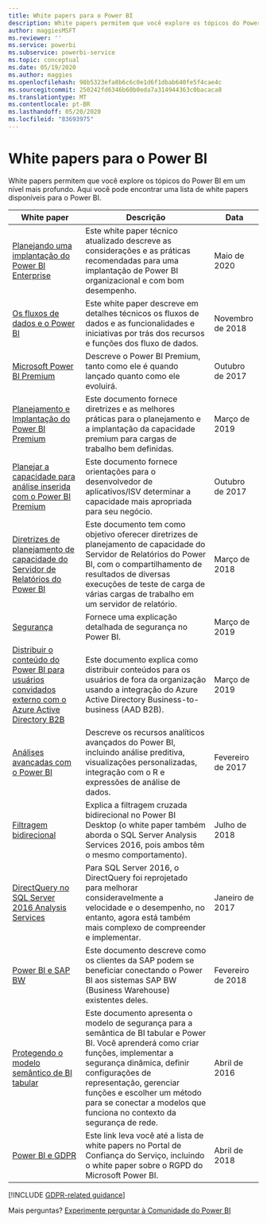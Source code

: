 ```yaml
---
title: White papers para o Power BI
description: White papers permitem que você explore os tópicos do Power BI em um nível mais profundo.
author: maggiesMSFT
ms.reviewer: ''
ms.service: powerbi
ms.subservice: powerbi-service
ms.topic: conceptual
ms.date: 05/19/2020
ms.author: maggies
ms.openlocfilehash: 98b5323efa8b6c6c0e1d6f1dbab640fe5f4cae4c
ms.sourcegitcommit: 250242fd6346b60b0eda7a314944363c0bacaca8
ms.translationtype: MT
ms.contentlocale: pt-BR
ms.lasthandoff: 05/20/2020
ms.locfileid: "83693975"
---
```

# <a name="whitepapers-for-power-bi"></a>White papers para o Power BI

White papers permitem que você explore os tópicos do Power BI em um nível mais profundo. Aqui você pode encontrar uma lista de white papers disponíveis para o Power BI.

| White paper | Descrição | Data |
| --- | --- | --- |
| [Planejando uma implantação do Power BI Enterprise](https://aka.ms/PBIEnterpriseDeploymentWP) |Este white paper técnico atualizado descreve as considerações e as práticas recomendadas para uma implantação de Power BI organizacional e com bom desempenho. | Maio de 2020 |
| [Os fluxos de dados e o Power BI](https://go.microsoft.com/fwlink/?linkid=2034388&clcid=0x409)| Este white paper descreve em detalhes técnicos os fluxos de dados e as funcionalidades e iniciativas por trás dos recursos e funções dos fluxo de dados. | Novembro de 2018 |
| [Microsoft Power BI Premium](https://aka.ms/pbipremiumwhitepaper) |Descreve o Power BI Premium, tanto como ele é quando lançado quanto como ele evoluirá. | Outubro de 2017 |
| [Planejamento e Implantação do Power BI Premium](whitepaper-powerbi-premium-deployment.md)| Este documento fornece diretrizes e as melhores práticas para o planejamento e a implantação da capacidade premium para cargas de trabalho bem definidas.| Março de 2019 |
| [Planejar a capacidade para análise inserida com o Power BI Premium](https://aka.ms/pbiewhitepaper) |Este documento fornece orientações para o desenvolvedor de aplicativos/ISV determinar a capacidade mais apropriada para seu negócio. | Outubro de 2017 |
| [Diretrizes de planejamento de capacidade do Servidor de Relatórios do Power BI](../report-server/capacity-planning.md) |Este documento tem como objetivo oferecer diretrizes de planejamento de capacidade do Servidor de Relatórios do Power BI, com o compartilhamento de resultados de diversas execuções de teste de carga de várias cargas de trabalho em um servidor de relatório. | Março de 2018 |
| [Segurança](../admin/service-admin-power-bi-security.md) |Fornece uma explicação detalhada de segurança no Power BI. | Março de 2019 |
| [Distribuir o conteúdo do Power BI para usuários convidados externo com o Azure Active Directory B2B](../guidance/whitepaper-azure-b2b-power-bi.md)|Este documento explica como distribuir conteúdos para os usuários de fora da organização usando a integração do Azure Active Directory Business-to-business (AAD B2B).| Março de 2019 |
| [Análises avançadas com o Power BI](https://info.microsoft.com/advanced-analytics-with-power-bi.html?Is=Website) |Descreve os recursos analíticos avançados do Power BI, incluindo análise preditiva, visualizações personalizadas, integração com o R e expressões de análise de dados. | Fevereiro de 2017 |
| [Filtragem bidirecional](../transform-model/desktop-bidirectional-filtering.md) |Explica a filtragem cruzada bidirecional no Power BI Desktop (o white paper também aborda o SQL Server Analysis Services 2016, pois ambos têm o mesmo comportamento). | Julho de 2018 |
| [DirectQuery no SQL Server 2016 Analysis Services](https://blogs.msdn.microsoft.com/analysisservices/2017/04/06/directquery-in-sql-server-2016-analysis-services-whitepaper/) |Para SQL Server 2016, o DirectQuery foi reprojetado para melhorar consideravelmente a velocidade e o desempenho, no entanto, agora está também mais complexo de compreender e implementar. | Janeiro de 2017 |
| [Power BI e SAP BW](https://aka.ms/powerbiandsapbw)| Este documento descreve como os clientes da SAP podem se beneficiar conectando o Power BI aos sistemas SAP BW (Business Warehouse) existentes deles.| Fevereiro de 2018 |
| [Protegendo o modelo semântico de BI tabular](https://download.microsoft.com/download/D/2/0/D20E1C5F-72EA-4505-9F26-FEF9550EFD44/Securing%20the%20Tabular%20BI%20Semantic%20Model.docx) |Este documento apresenta o modelo de segurança para a semântica de BI tabular e Power BI. Você aprenderá como criar funções, implementar a segurança dinâmica, definir configurações de representação, gerenciar funções e escolher um método para se conectar a modelos que funciona no contexto da segurança de rede. | Abril de 2016 |
| [Power BI e GDPR](https://aka.ms/power-bi-gdpr-whitepaper)| Este link leva você até a lista de white papers no Portal de Confiança do Serviço, incluindo o white paper sobre o RGPD do Microsoft Power BI. | Abril de 2018 |

[!INCLUDE [GDPR-related guidance](../includes/gdpr-hybrid-note.md)]

Mais perguntas? [Experimente perguntar à Comunidade do Power BI](https://community.powerbi.com/)
